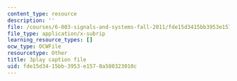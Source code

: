 ```yaml
---
content_type: resource
description: ''
file: /courses/6-003-signals-and-systems-fall-2011/fde15d3415bb3953e1578a580323010c_bJvv5SckGeA.srt
file_type: application/x-subrip
learning_resource_types: []
ocw_type: OCWFile
resourcetype: Other
title: 3play caption file
uid: fde15d34-15bb-3953-e157-8a580323010c
---
```

